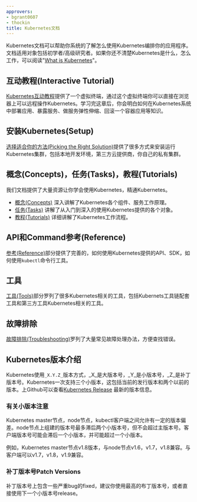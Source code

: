 ```yaml
---
approvers:
- bgrant0607
- thockin
title: Kubernetes文档
---
```


Kubernetes文档可以帮助你系统的了解怎么使用Kubernetes编排你的应用程序。文档适用对象包括初学者/高级研究者。如果你还不清楚Kubernetes是什么，怎么工作，可以阅读"[What is Kubernetes](/docs/concepts/overview/what-is-kubernetes/)"。

## 互动教程(Interactive Tutorial)

[Kubernetes互动教程](/docs/tutorials/kubernetes-basics/)提供了一个虚拟终端，通过这个虚拟终端你可以直接在浏览器上可以远程操作Kubernetes。学习完这章后，你会明白如何在Kubernetes系统中部署应用、暴露服务、做服务弹性伸缩、回滚一个容器应用等知识。

## 安装Kubernetes(Setup)

[选择适合你的方法(Picking the Right Solution)](/docs/setup/pick-right-solution/)提供了很多方式来安装运行Kubernetes集群，包括本地开发环境，第三方云提供商，你自己的私有集群。

## 概念(Concepts)，任务(Tasks)，教程(Tutorials)

我们文档提供了大量资源让你学会使用Kubernetes，精通Kubernetes。

* [概念(Concepts)](/docs/concepts/) 深入讲解了Kubernetes各个组件、服务工作原理。
* [任务(Tasks)](/docs/tasks/) 讲解了从入门到深入的使用Kubernetes提供的各个对象。
* [教程(Tutorials)](/docs/tutorials/) 详细讲解了Kubernetes工作流程。

## API和Command参考(Reference)

[参考(Reference)](/docs/reference/)部分提供了完善的，如何使用Kubernetes提供的API、SDK，如何使用`kubectl`命令行工具。

## 工具

[工具(Tools)](/docs/tools/)部分罗列了很多Kubernetes相关的工具，包括Kubernets工具链配套工具和第三方工具Kubernetes相关的工具。

## 故障排除

[故障排除(Troubleshooting)](/docs/tasks/debug-application-cluster/troubleshooting)罗列了大量常见故障处理办法，方便查找错误。

## Kubernetes版本介绍

Kubernetes使用`_X.Y.Z_`版本方式，_X_是大版本号，_Y_是小版本号，_Z_是补丁版本号。Kubernetes一次支持三个小版本，这包括当前的发行版本和两个以前的版本。上Github可以查看[Kubernetes Release](https://github.com/kubernetes/kubernetes/releases) 最新的版本信息。

### 有关小版本注意

Kubernetes master节点，node节点，kubectl客户端之间允许有一定的版本偏差。node节点上组建的版本号最多滞后两个小版本号，但不会超过主版本号。客户端版本号可能会滞后一个小版本，并可能超过一个小版本。

例如，Kubernetes master节点v1.8版本，与node节点v1.6，v1.7，v1.8兼容。与客户端可以v1.7，v1.8，v1.9兼容。

### 补丁版本号Patch Versions

补丁版本号上包含一些严重bug的fixed，建议你使用最高的布丁版本号，或者直接使用下一个小版本号release。
